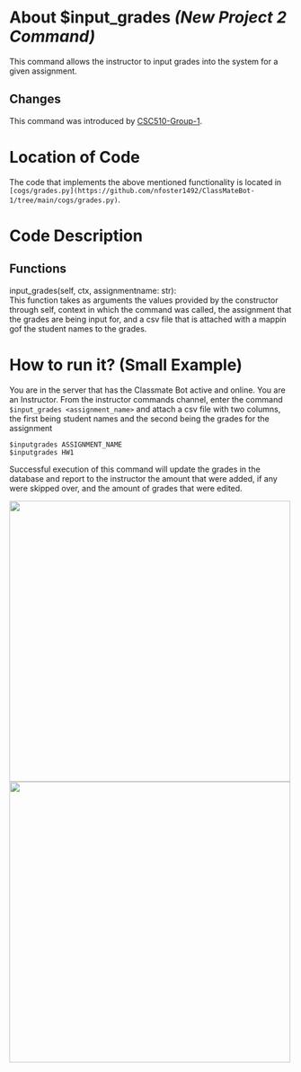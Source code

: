 # About $input_grades _(New Project 2 Command)_
This command allows the instructor to input grades into the system for a given assignment.

## Changes

This command was introduced by [CSC510-Group-1](https://github.com/nfoster1492/ClassMateBot-1/).

# Location of Code
The code that implements the above mentioned functionality is located in `[cogs/grades.py](https://github.com/nfoster1492/ClassMateBot-1/tree/main/cogs/grades.py)`.

# Code Description
## Functions
input_grades(self, ctx, assignmentname: str): <br>
This function takes as arguments the values provided by the constructor through self, context in which the command was called, the assignment that the grades are being input for, and a csv file that is attached with a mappin gof the student names to the grades.

# How to run it? (Small Example)
You are in the server that has the Classmate Bot active and online. You are an Instructor. From the instructor commands channel, enter the command `$input_grades <assignment_name>` and attach a csv file with two columns, the first being student names and the second being the grades for the assignment

```
$inputgrades ASSIGNMENT_NAME
$inputgrades HW1
```
Successful execution of this command will update the grades in the database and report to the instructor the amount that were added, if any were skipped over, and the amount of grades that were edited.

<img src="https://github.com/nfoster1492/ClassMateBot-1/blob/main/data/proj2media/inputGradesHelp.PNG?raw=true" width="500">

<img src="https://github.com/nfoster1492/ClassMateBot-1/blob/main/data/proj2media/inputGrades.PNG?raw=true" width="500">